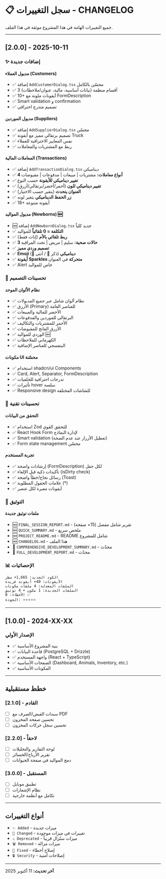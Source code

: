 # 📋 سجل التغييرات - CHANGELOG

جميع التغييرات الهامة في هذا المشروع موثقة في هذا الملف.

---

## [2.0.0] - 2025-10-11

### ✨ إضافات جديدة

#### مديول العملاء (Customers)
- ✅ إضافة `AddCustomerDialog.tsx` محسّن بالكامل
- ✅ 3 أقسام منظمة (بيانات أساسية، مالية، عنوان/ملاحظات)
- ✅ 10+ أيقونات ملونة مع FormDescription
- ✅ Smart validation و confirmation
- ✅ تصميم متدرج احترافي

#### مديول الموردين (Suppliers)
- ✅ إضافة `AddSupplierDialog.tsx` محسّن
- ✅ تصميم برتقالي مميز مع أيقونة Truck
- ✅ نفس المعايير الاحترافية للعملاء
- ✅ ربط مع المشتريات والمعاملات

#### المعاملات المالية (Transactions)
- ✅ إضافة `AddTransactionDialog.tsx` ديناميكي
- ✅ **4 أنواع معاملات:** مشتريات | مبيعات | مدفوعات | مقبوضات
- ✅ **تغيير ديناميكي للأيقونة** حسب النوع
- ✅ **تغيير ديناميكي للون** (أحمر/أخضر/برتقالي/أزرق)
- ✅ **العنوان يتحدث** (يتغير حسب الاختيار)
- ✅ **زر الحفظ الديناميكي** يتغير لونه
- ✅ 18+ أيقونة متنوعة

#### مديول المواليد (Newborns) 🆕
- 🆕 إضافة `AddNewbornDialog.tsx` جديد كلياً
- ✅ **التكلفة = 0 تلقائياً** للمواليد
- ✅ **ربط تلقائي بالأم** (إناث فقط)
- ✅ **3 حالات صحية:** سليم | مريض | تحت المراقبة
- ✅ **تصميم وردي مميز**
- ✅ **Emoji ديناميكي** (ذكر 🐂 / أنثى 🐄)
- ✅ **أيقونة Sparkles متحركة** في العنوان
- ✅ Alert خاص للمواليد

### 🎨 تحسينات التصميم

#### نظام الألوان الموحد
- ✅ نظام ألوان شامل عبر جميع المديولات
- ✅ الأزرق (Primary) للعناصر العامة
- ✅ الأخضر للمالية والمبيعات
- ✅ البرتقالي للموردين والمدفوعات
- ✅ الأحمر للمشتريات والتكاليف
- ✅ الأزرق الفاتح للمقبوضات
- ✅ الوردي للمواليد 🆕
- ✅ الكهرماني للملاحظات
- ✅ البنفسجي للعناصر الإضافية

#### مكونات UI محسّنة
- ✅ استخدام shadcn/ui Components
- ✅ Card, Alert, Separator, FormDescription
- ✅ تدرجات احترافية للخلفيات
- ✅ تأثيرات hover سلسة
- ✅ Responsive design للشاشات المختلفة

### 🔧 تحسينات تقنية

#### التحقق من البيانات
- ✅ استخدام Zod للتحقق القوي
- ✅ React Hook Form لإدارة النماذج
- ✅ Smart validation (تعطيل الأزرار عند عدم الصحة)
- ✅ Form state management محسّن

#### تجربة المستخدم
- ✅ إرشادات واضحة (FormDescription) لكل حقل
- ✅ تأكيدات ذكية قبل الإلغاء (isDirty check)
- ✅ رسائل نجاح/خطأ واضحة (Toast)
- ✅ علامات الحقول المطلوبة (*)
- ✅ أيقونات معبرة لكل عنصر

### 📝 التوثيق

#### ملفات توثيق جديدة
- 🆕 `FINAL_SESSION_REPORT.md` - تقرير شامل مفصل (15+ صفحة)
- 🆕 `QUICK_SUMMARY.md` - ملخص سريع
- 🆕 `PROJECT_README.md` - README شامل للمشروع
- 🆕 `CHANGELOG.md` - هذا الملف
- 📝 `COMPREHENSIVE_DEVELOPMENT_SUMMARY.md` - محدّث
- 📝 `FULL_DEVELOPMENT_REPORT.md` - محدّث

### 📊 الإحصائيات

```
الكود الجديد: 1,665+ سطر
الأيقونات: 40+ أيقونة فريدة
الملفات المعدلة: 4 ملفات مكونات
الملفات الجديدة: 1 مكون + 4 توثيق
الأخطاء: 0 ✅
الجودة: ⭐⭐⭐⭐⭐
```

---

## [1.0.0] - 2024-XX-XX

### الإصدار الأولي
- ✅ بنية المشروع الأساسية
- ✅ قاعدة البيانات (PostgreSQL + Drizzle)
- ✅ واجهة المستخدم (React + TypeScript)
- ✅ الصفحات الأساسية (Dashboard, Animals, Inventory, etc.)
- ✅ المكونات الأساسية

---

## خطط مستقبلية

### [2.1.0] - القادم
- [ ] سندات القبض/الصرف مع PDF
- [ ] تحسين صفحة المخزون
- [ ] تحسين سجل حركات المخزون

### [2.2.0] - لاحقاً
- [ ] لوحة التقارير والتحليلات
- [ ] تقرير الأرباح/الخسائر
- [ ] دمج المواليد في صفحة الحيوانات

### [3.0.0] - المستقبل
- [ ] تطبيق موبايل
- [ ] نظام الإشعارات
- [ ] تكامل مع أنظمة خارجية

---

## أنواع التغييرات

- `✨ Added` - ميزات جديدة
- `🔧 Changed` - تغييرات في ميزات موجودة
- `⚠️ Deprecated` - ميزات ستُزال قريباً
- `🗑️ Removed` - ميزات مزالة
- `🐛 Fixed` - إصلاح أخطاء
- `🔒 Security` - إصلاحات أمنية

---

**آخر تحديث:** 11 أكتوبر 2025
